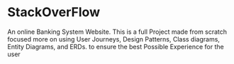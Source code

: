 # StackOverFlow
An online Banking System Website. This is a full Project made from scratch focused more on using User Journeys, Design Patterns, Class diagrams, Entity Diagrams, and ERDs. to ensure the best Possible Experience for the user
